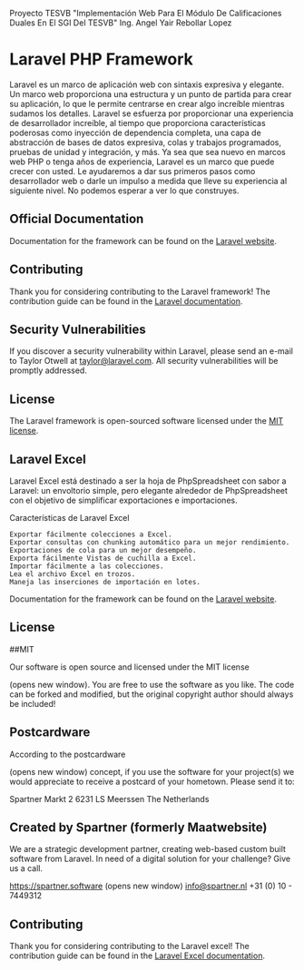 Proyecto TESVB "Implementación Web Para El Módulo De Calificaciones Duales En El SGI Del TESVB"
Ing. Angel Yair Rebollar Lopez


# Laravel PHP Framework

Laravel es un marco de aplicación web con sintaxis expresiva y elegante. Un marco web proporciona una estructura y un punto de partida para crear su aplicación, lo que le permite centrarse en crear algo increíble mientras sudamos los detalles. Laravel se esfuerza por proporcionar una experiencia de desarrollador increíble, al tiempo que proporciona características poderosas como inyección de dependencia completa, una capa de abstracción de bases de datos expresiva, colas y trabajos programados, pruebas de unidad y integración, y más. Ya sea que sea nuevo en marcos web PHP o tenga años de experiencia, Laravel es un marco que puede crecer con usted. Le ayudaremos a dar sus primeros pasos como desarrollador web o darle un impulso a medida que lleve su experiencia al siguiente nivel. No podemos esperar a ver lo que construyes.
## Official Documentation

Documentation for the framework can be found on the [Laravel website](http://laravel.com/docs).

## Contributing

Thank you for considering contributing to the Laravel framework! The contribution guide can be found in the [Laravel documentation](http://laravel.com/docs/contributions).

## Security Vulnerabilities

If you discover a security vulnerability within Laravel, please send an e-mail to Taylor Otwell at taylor@laravel.com. All security vulnerabilities will be promptly addressed.

## License

The Laravel framework is open-sourced software licensed under the [MIT license](http://opensource.org/licenses/MIT).

## Laravel Excel

Laravel Excel está destinado a ser la hoja de PhpSpreadsheet con sabor a Laravel: un envoltorio simple, pero elegante alrededor de PhpSpreadsheet con el objetivo de simplificar exportaciones e importaciones.

Características de Laravel Excel

    Exportar fácilmente colecciones a Excel.
    Exportar consultas con chunking automático para un mejor rendimiento.
    Exportaciones de cola para un mejor desempeño.
    Exporta fácilmente Vistas de cuchilla a Excel.
    Importar fácilmente a las colecciones.
    Lea el archivo Excel en trozos.
    Maneja las inserciones de importación en lotes.

Documentation for the framework can be found on the [Laravel website]([http://laravel.com/doc](https://docs.laravel-excel.com/3.1/getting-started/)https://docs.laravel-excel.com/3.1/getting-started/s).

## License

##MIT

Our software is open source and licensed under the MIT license

(opens new window). You are free to use the software as you like. The code can be forked and modified, but the original copyright author should always be included!

## Postcardware

According to the postcardware

(opens new window) concept, if you use the software for your project(s) we would appreciate to receive a postcard of your hometown. Please send it to:

Spartner
Markt 2
6231 LS Meerssen
The Netherlands

## Created by Spartner (formerly Maatwebsite)

We are a strategic development partner, creating web-based custom built software from Laravel. In need of a digital solution for your challenge? Give us a call.

https://spartner.software
(opens new window)
info@spartner.nl
+31 (0) 10 - 7449312

## Contributing

Thank you for considering contributing to the Laravel excel! The contribution guide can be found in the [Laravel Excel documentation]([http://laravel.com/docs/contribution](https://docs.laravel-excel.com/3.1/getting-started/contributing.html)https://docs.laravel-excel.com/3.1/getting-started/contributing.htmls).

